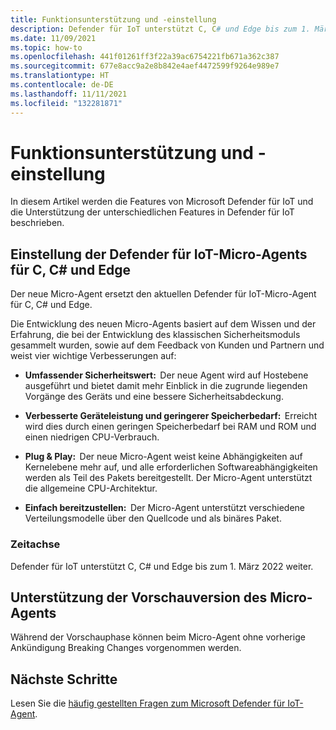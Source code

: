 ```yaml
---
title: Funktionsunterstützung und -einstellung
description: Defender für IoT unterstützt C, C# und Edge bis zum 1. März 2022 weiter.
ms.date: 11/09/2021
ms.topic: how-to
ms.openlocfilehash: 441f01261ff3f22a39ac6754221fb671a362c387
ms.sourcegitcommit: 677e8acc9a2e8b842e4aef4472599f9264e989e7
ms.translationtype: HT
ms.contentlocale: de-DE
ms.lasthandoff: 11/11/2021
ms.locfileid: "132281871"
---
```

# <a name="feature-support-and-retirement"></a>Funktionsunterstützung und -einstellung

In diesem Artikel werden die Features von Microsoft Defender für IoT und die Unterstützung der unterschiedlichen Features in Defender für IoT beschrieben.

## <a name="defender-for-iot-c-c-and-edge-defender-iot-micro-agent-deprecation"></a>Einstellung der Defender für IoT-Micro-Agents für C, C# und Edge

Der neue Micro-Agent ersetzt den aktuellen Defender für IoT-Micro-Agent für C, C# und Edge.  

Die Entwicklung des neuen Micro-Agents basiert auf dem Wissen und der Erfahrung, die bei der Entwicklung des klassischen Sicherheitsmoduls gesammelt wurden, sowie auf dem Feedback von Kunden und Partnern und weist vier wichtige Verbesserungen auf:

- **Umfassender Sicherheitswert:**  Der neue Agent wird auf Hostebene ausgeführt und bietet damit mehr Einblick in die zugrunde liegenden Vorgänge des Geräts und eine bessere Sicherheitsabdeckung.

- **Verbesserte Geräteleistung und geringerer Speicherbedarf:**  Erreicht wird dies durch einen geringen Speicherbedarf bei RAM und ROM und einen niedrigen CPU-Verbrauch.  

- **Plug & Play:**  Der neue Micro-Agent weist keine Abhängigkeiten auf Kernelebene mehr auf, und alle erforderlichen Softwareabhängigkeiten werden als Teil des Pakets bereitgestellt. Der Micro-Agent unterstützt die allgemeine CPU-Architektur.

- **Einfach bereitzustellen:**  Der Micro-Agent unterstützt verschiedene Verteilungsmodelle über den Quellcode und als binäres Paket. 

### <a name="timeline"></a>Zeitachse 

Defender für IoT unterstützt C, C# und Edge bis zum 1. März 2022 weiter. 

## <a name="micro-agent-preview-support"></a>Unterstützung der Vorschauversion des Micro-Agents

Während der Vorschauphase können beim Micro-Agent ohne vorherige Ankündigung Breaking Changes vorgenommen werden.

## <a name="next-steps"></a>Nächste Schritte

Lesen Sie die [häufig gestellten Fragen zum Microsoft Defender für IoT-Agent](resources-agent-frequently-asked-questions.md).

